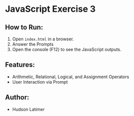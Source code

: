 # JavaScript Exercise 3

## How to Run:
1. Open `index.html` in a browser.
2. Answer the Prompts
3. Open the console (F12) to see the JavaScript outputs.

## Features:
- Arithmetic, Relational, Logical, and Assignment Operators
- User Interaction via Prompt

## Author:
- Hudson Latimer
